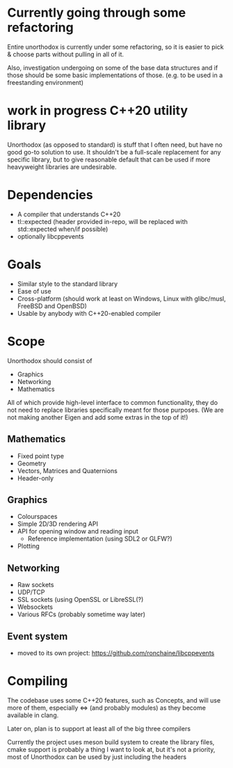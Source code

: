 Currently going through some refactoring
========================================
Entire unorthodox is currently under some refactoring, so it is easier to
pick & choose parts without pulling in all of it.

Also, investigation undergoing on some of the base data structures and if
those should be some basic implementations of those.  (e.g. to be used in
a freestanding environment)

work in progress C++20 utility library
======================================
Unorthodox (as opposed to standard) is stuff that I often need, but have no good
go-to solution to use.  It shouldn't be a full-scale replacement for any specific
library, but to give reasonable default that can be used if more heavyweight
libraries are undesirable.

Dependencies
============
* A compiler that understands C++20
* tl::expected (header provided in-repo, will be replaced with std::expected when/if possible)
* optionally libcppevents

Goals
=====
* Similar style to the standard library
* Ease of use
* Cross-platform (should work at least on Windows, Linux with glibc/musl, FreeBSD and OpenBSD)
* Usable by anybody with C++20-enabled compiler

Scope
=====
Unorthodox should consist of

* Graphics
* Networking
* Mathematics

All of which provide high-level interface to common functionality, they do not need to replace
libraries specifically meant for those purposes.  (We are not making another Eigen and add some
extras in the top of it!)

Mathematics
-----------
- Fixed point type
- Geometry
- Vectors, Matrices and Quaternions
- Header-only

Graphics
--------
- Colourspaces
- Simple 2D/3D rendering API
- API for opening window and reading input
  - Reference implementation (using SDL2 or GLFW?)
- Plotting

Networking
----------
- Raw sockets
- UDP/TCP
- SSL sockets (using OpenSSL or LibreSSL(?)
- Websockets
- Various RFCs (probably sometime way later)

Event system
------------
- moved to its own project: https://github.com/ronchaine/libcppevents

Compiling
=========
The codebase uses some C++20 features, such as Concepts, and will use more of them,
especially <=> (and probably modules) as they become available in clang.

Later on, plan is to support at least all of the big three compilers

Currently the project uses meson build system to create the library files, cmake
support is probably a thing I want to look at, but it's not a priority, most of
Unorthodox can be used by just including the headers
